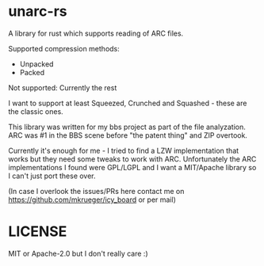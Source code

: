 # unarc-rs
A library for rust which supports reading of ARC files.

Supported compression methods:

* Unpacked
* Packed

Not supported: Currently the rest

I want to support at least Squeezed, Crunched and Squashed - these are the classic ones.

This library was written for my bbs project as part of the file analyzation.
ARC was #1 in the BBS scene before "the patent thing" and ZIP overtook.

Currently it's enough for me - I tried to find a LZW implementation that works but they need some tweaks to work with ARC.
Unfortunately the ARC implementations I found were GPL/LGPL and I want a MIT/Apache library so I can't just port these over.

(In case I overlook  the issues/PRs here contact me on https://github.com/mkrueger/icy_board or per mail)

# LICENSE

MIT or Apache-2.0 but I don't really care :)